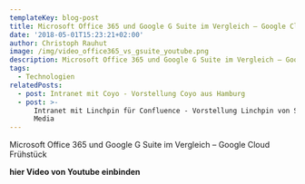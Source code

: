 ```yaml
---
templateKey: blog-post
title: Microsoft Office 365 und Google G Suite im Vergleich – Google Cloud Frühstück
date: '2018-05-01T15:23:21+02:00'
author: Christoph Rauhut
image: /img/video_office365_vs_gsuite_youtube.png
description: Microsoft Office 365 und Google G Suite im Vergleich – Google Cloud Frühstück
tags:
  - Technologien
relatedPosts:
  - post: Intranet mit Coyo - Vorstellung Coyo aus Hamburg
  - post: >-
      Intranet mit Linchpin für Confluence - Vorstellung Linchpin von Seibert
      Media
---
```

Microsoft Office 365 und Google G Suite im Vergleich – Google Cloud Frühstück

**hier Video von Youtube einbinden**
